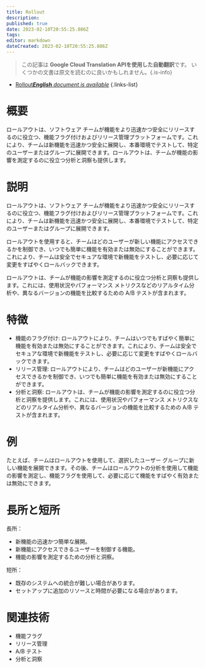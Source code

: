```yaml
---
title: Rollout
description: 
published: true
date: 2023-02-10T20:55:25.886Z
tags: 
editor: markdown
dateCreated: 2023-02-10T20:55:25.886Z
---
```


> この記事は **Google Cloud Translation APIを使用した自動翻訳**です。
いくつかの文書は原文を読むのに良いかもしれません。{.is-info}



- [Rollout***English** document is available*](/en/Knowledge-base/Dictionary/rollout)
{.links-list}


# 概要
ロールアウトは、ソフトウェア チームが機能をより迅速かつ安全にリリースするのに役立つ、機能フラグ付けおよびリリース管理プラットフォームです。これにより、チームは新機能を迅速かつ安全に展開し、本番環境でテストして、特定のユーザーまたはグループに展開できます。ロールアウトは、チームが機能の影響を測定するのに役立つ分析と洞察も提供します。

# 説明
ロールアウトは、ソフトウェア チームが機能をより迅速かつ安全にリリースするのに役立つ、機能フラグ付けおよびリリース管理プラットフォームです。これにより、チームは新機能を迅速かつ安全に展開し、本番環境でテストして、特定のユーザーまたはグループに展開できます。

ロールアウトを使用すると、チームはどのユーザーが新しい機能にアクセスできるかを制御でき、いつでも簡単に機能を有効または無効にすることができます。これにより、チームは安全でセキュアな環境で新機能をテストし、必要に応じて変更をすばやくロールバックできます。

ロールアウトは、チームが機能の影響を測定するのに役立つ分析と洞察も提供します。これには、使用状況やパフォーマンス メトリクスなどのリアルタイム分析や、異なるバージョンの機能を比較するための A/B テストが含まれます。

# 特徴
- 機能のフラグ付け: ロールアウトにより、チームはいつでもすばやく簡単に機能を有効または無効にすることができます。これにより、チームは安全でセキュアな環境で新機能をテストし、必要に応じて変更をすばやくロールバックできます。
- リリース管理: ロールアウトにより、チームはどのユーザーが新機能にアクセスできるかを制御でき、いつでも簡単に機能を有効または無効にすることができます。
- 分析と洞察: ロールアウトは、チームが機能の影響を測定するのに役立つ分析と洞察を提供します。これには、使用状況やパフォーマンス メトリクスなどのリアルタイム分析や、異なるバージョンの機能を比較するための A/B テストが含まれます。

# 例
たとえば、チームはロールアウトを使用して、選択したユーザー グループに新しい機能を展開できます。その後、チームはロールアウトの分析を使用して機能の影響を測定し、機能フラグを使用して、必要に応じて機能をすばやく有効または無効にできます。

# 長所と短所
長所：
- 新機能の迅速かつ簡単な展開。
- 新機能にアクセスできるユーザーを制御する機能。
- 機能の影響を測定するための分析と洞察。

短所：
- 既存のシステムへの統合が難しい場合があります。
- セットアップに追加のリソースと時間が必要になる場合があります。

# 関連技術
- 機能フラグ
- リリース管理
- A/B テスト
- 分析と洞察